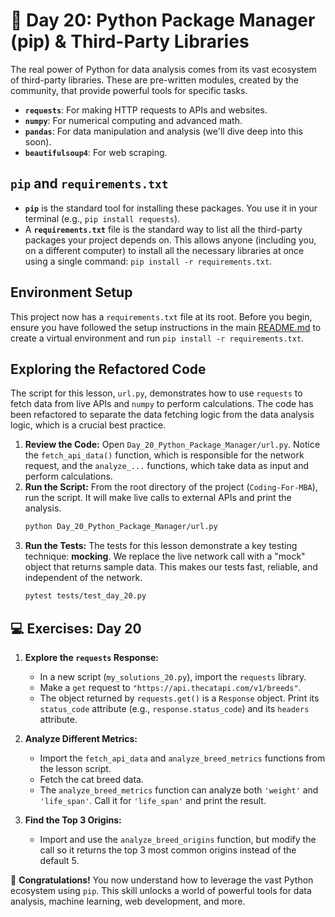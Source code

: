 # 📘 Day 20: Python Package Manager (pip) & Third-Party Libraries

The real power of Python for data analysis comes from its vast ecosystem of third-party libraries. These are pre-written modules, created by the community, that provide powerful tools for specific tasks.

- **`requests`**: For making HTTP requests to APIs and websites.
- **`numpy`**: For numerical computing and advanced math.
- **`pandas`**: For data manipulation and analysis (we'll dive deep into this soon).
- **`beautifulsoup4`**: For web scraping.

## `pip` and `requirements.txt`

- **`pip`** is the standard tool for installing these packages. You use it in your terminal (e.g., `pip install requests`).
- A **`requirements.txt`** file is the standard way to list all the third-party packages your project depends on. This allows anyone (including you, on a different computer) to install all the necessary libraries at once using a single command: `pip install -r requirements.txt`.

## Environment Setup

This project now has a `requirements.txt` file at its root. Before you begin, ensure you have followed the setup instructions in the main [README.md](../../README.md) to create a virtual environment and run `pip install -r requirements.txt`.

## Exploring the Refactored Code

The script for this lesson, `url.py`, demonstrates how to use `requests` to fetch data from live APIs and `numpy` to perform calculations. The code has been refactored to separate the data fetching logic from the data analysis logic, which is a crucial best practice.

1. **Review the Code:** Open `Day_20_Python_Package_Manager/url.py`. Notice the `fetch_api_data()` function, which is responsible for the network request, and the `analyze_...` functions, which take data as input and perform calculations.
1. **Run the Script:** From the root directory of the project (`Coding-For-MBA`), run the script. It will make live calls to external APIs and print the analysis.
   ```bash
   python Day_20_Python_Package_Manager/url.py
   ```
1. **Run the Tests:** The tests for this lesson demonstrate a key testing technique: **mocking**. We replace the live network call with a "mock" object that returns sample data. This makes our tests fast, reliable, and independent of the network.
   ```bash
   pytest tests/test_day_20.py
   ```

## 💻 Exercises: Day 20

1. **Explore the `requests` Response:**

   - In a new script (`my_solutions_20.py`), import the `requests` library.
   - Make a `get` request to `"https://api.thecatapi.com/v1/breeds"`.
   - The object returned by `requests.get()` is a `Response` object. Print its `status_code` attribute (e.g., `response.status_code`) and its `headers` attribute.

1. **Analyze Different Metrics:**

   - Import the `fetch_api_data` and `analyze_breed_metrics` functions from the lesson script.
   - Fetch the cat breed data.
   - The `analyze_breed_metrics` function can analyze both `'weight'` and `'life_span'`. Call it for `'life_span'` and print the result.

1. **Find the Top 3 Origins:**

   - Import and use the `analyze_breed_origins` function, but modify the call so it returns the top 3 most common origins instead of the default 5.

🎉 **Congratulations!** You now understand how to leverage the vast Python ecosystem using `pip`. This skill unlocks a world of powerful tools for data analysis, machine learning, web development, and more.
